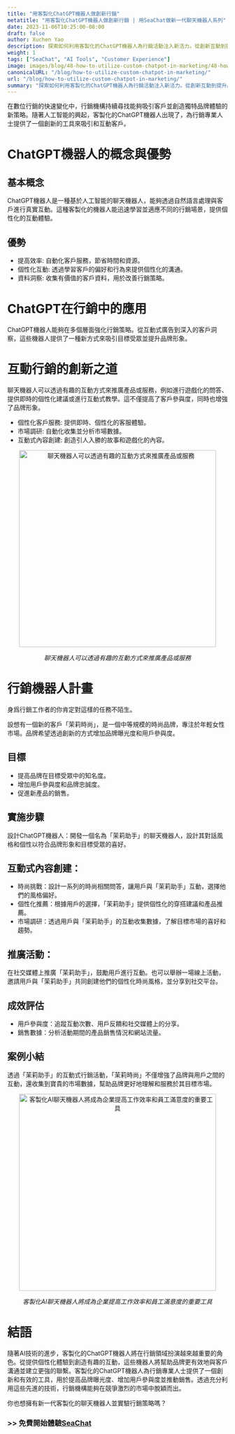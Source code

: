 ```yaml
---
title: "用客製化ChatGPT機器人做創新行銷"
metatitle: "用客製化ChatGPT機器人做創新行銷 | 用SeaChat做新一代聊天機器人系列"
date: 2023-11-06T10:25:00-08:00
draft: false
author: Xuchen Yao
description: 探索如何利用客製化的ChatGPT機器人為行銷活動注入新活力。從創新互動到提升品牌形象，本文為您揭示AI在行銷中的無限潛力。
weight: 1
tags: ["SeaChat", "AI Tools", "Customer Experience"]
image: images/blog/48-how-to-utilize-custom-chatpot-in-marketing/48-how-to-utilize-custom-chatpot-in-marketing.png
canonicalURL: "/blog/how-to-utilize-custom-chatpot-in-marketing/"
url: "/blog/how-to-utilize-custom-chatpot-in-marketing/"
summary: "探索如何利用客製化的ChatGPT機器人為行銷活動注入新活力。從創新互動到提升品牌形象，本文為您揭示AI在行銷中的無限潛力。"
---
```


在數位行銷的快速變化中，行銷機構持續尋找能夠吸引客戶並創造獨特品牌體驗的新策略。隨著人工智能的興起，客製化的ChatGPT機器人出現了，為行銷專業人士提供了一個創新的工具來吸引和互動客戶。

# ChatGPT機器人的概念與優勢

## 基本概念
ChatGPT機器人是一種基於人工智能的聊天機器人，能夠透過自然語言處理與客戶進行真實互動。這種客製化的機器人能迅速學習並適應不同的行銷場景，提供個性化的互動體驗。

## 優勢
- 提高效率: 自動化客戶服務，節省時間和資源。
- 個性化互動: 透過學習客戶的偏好和行為來提供個性化的溝通。
- 資料洞察: 收集有價值的客戶資料，用於改善行銷策略。

# ChatGPT在行銷中的應用
ChatGPT機器人能夠在多個層面強化行銷策略。從互動式廣告到深入的客戶洞察，這些機器人提供了一種新方式來吸引目標受眾並提升品牌形象。

# 互動行銷的創新之道
聊天機器人可以透過有趣的互動方式來推廣產品或服務，例如進行遊戲化的問答、提供即時的個性化建議或進行互動式教學。這不僅提高了客戶參與度，同時也增強了品牌形象。

- 個性化客戶服務: 提供即時、個性化的客服體驗。
- 市場調研: 自動化收集並分析市場數據。
- 互動式內容創建: 創造引人入勝的故事和遊戲化的內容。

<center>
<img height="450px" src="/images/blog/48-how-to-utilize-custom-chatpot-in-marketing/1-use-custom-chatbot-for-marketing.jpeg" alt="聊天機器人可以透過有趣的互動方式來推廣產品或服務"/>

*聊天機器人可以透過有趣的互動方式來推廣產品或服務*
</center>

# 行銷機器人計畫

身爲行銷工作者的你肯定對這樣的任務不陌生。

設想有一個新的客戶「茉莉時尚」，是一個中等規模的時尚品牌，專注於年輕女性市場。品牌希望透過創新的方式增加品牌曝光度和用戶參與度。

## 目標
- 提高品牌在目標受眾中的知名度。
- 增加用戶參與度和品牌忠誠度。
- 促進新產品的銷售。

## 實施步驟
設計ChatGPT機器人：開發一個名為「茉莉助手」的聊天機器人，設計其對話風格和個性以符合品牌形象和目標受眾的喜好。

## 互動式內容創建：
- 時尚挑戰：設計一系列的時尚相關問答，讓用戶與「茉莉助手」互動，選擇他們的風格偏好。
- 個性化推薦：根據用戶的選擇，「茉莉助手」提供個性化的穿搭建議和產品推薦。
- 市場調研：透過用戶與「茉莉助手」的互動收集數據，了解目標市場的喜好和趨勢。

## 推廣活動：
在社交媒體上推廣「茉莉助手」，鼓勵用戶進行互動。也可以舉辦一場線上活動，邀請用戶與「茉莉助手」共同創建他們的個性化時尚風格，並分享到社交平台。

## 成效評估
- 用戶參與度：追蹤互動次數、用戶反饋和社交媒體上的分享。
- 銷售數據：分析活動期間的產品銷售情況和網站流量。

## 案例小結
透過「茉莉助手」的互動式行銷活動，「茉莉時尚」不僅增強了品牌與用戶之間的互動，還收集到寶貴的市場數據，幫助品牌更好地理解和服務於其目標市場。

<center>
<img height="450px" src="/images/blog/48-how-to-utilize-custom-chatpot-in-marketing/2-custom-chatbot-for-new-marketing-strategyy.jpeg" alt="客製化AI聊天機器人將成為企業提高工作效率和員工滿意度的重要工具"/>

*客製化AI聊天機器人將成為企業提高工作效率和員工滿意度的重要工具*
</center>

# 結語
隨著AI技術的進步，客製化的ChatGPT機器人將在行銷領域扮演越來越重要的角色。從提供個性化體驗到創造有趣的互動，這些機器人將幫助品牌更有效地與客戶溝通並建立更強的聯繫。客製化的ChatGPT機器人為行銷專業人士提供了一個創新和有效的工具，用於提高品牌曝光度、增加用戶參與度並推動銷售。透過充分利用這些先進的技術，行銷機構能夠在競爭激烈的市場中脫穎而出。


你也想擁有新一代客製化的聊天機器人並實驗行銷策略嗎？

### >> 免費開始體驗[SeaChat](https://chat.seasalt.ai/?utm_source=blog)

